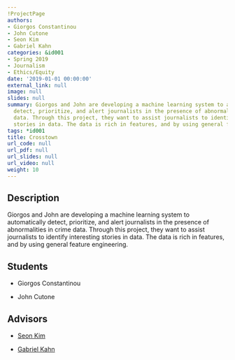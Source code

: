 ```yaml
---
!ProjectPage
authors:
- Giorgos Constantinou
- John Cutone
- Seon Kim
- Gabriel Kahn
categories: &id001
- Spring 2019
- Journalism
- Ethics/Equity
date: '2019-01-01 00:00:00'
external_link: null
image: null
slides: null
summary: Giorgos and John are developing a machine learning system to automatically
  detect, prioritize, and alert journalists in the presence of abnormalities in crime
  data. Through this project, they want to assist journalists to identify interesting
  stories in data. The data is rich in features, and by using general feature engineering.
tags: *id001
title: Crosstown
url_code: null
url_pdf: null
url_slides: null
url_video: null
weight: 10
---
```

## Description

Giorgos and John are developing a machine learning system to automatically detect, prioritize, and alert journalists in the presence of abnormalities in crime data. Through this project, they want to assist journalists to identify interesting stories in data. The data is rich in features, and by using general feature engineering.





## Students

* Giorgos Constantinou

* John Cutone

## Advisors

* [Seon Kim](../../../author/seon-kim)

* [Gabriel Kahn](../../../author/gabriel-kahn)
